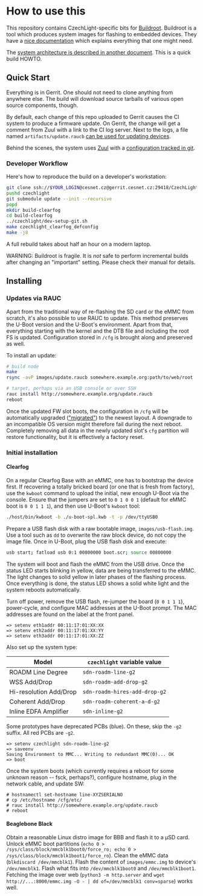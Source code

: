 # How to use this

This repository contains CzechLight-specific bits for [Buildroot](https://buildroot.org/).
Buildroot is a tool which produces system images for flashing to embedded devices.
They have a [nice documentation](http://nightly.buildroot.org/manual.html) which explains everything that one might need.

The [system architecture is described in another document](doc/architecture.md).
This is a quick build HOWTO.

## Quick Start

Everything is in Gerrit.
One should not need to clone anything from anywhere else.
The build will download source tarballs of various open source components, though.

By default, each change of this repo uploaded to Gerrit causes the CI system to produce a firmware update.
On Gerrit, the change will get a comment from Zuul with a link to the CI log server.
Next to the logs, a file named `artifacts/update.raucb` [can be used for updating devices](#updates-via-rauc).

Behind the scenes, the system uses [Zuul](https://zuul-ci.org/docs/zuul/) with a [configuration tracked in git](https://gerrit.cesnet.cz/plugins/gitiles/ci/).

### Developer Workflow

Here's how to reproduce the build on a developer's workstation:

```sh
git clone ssh://$YOUR_LOGIN@cesnet.cz@gerrit.cesnet.cz:29418/CzechLight/br2-external czechlight
pushd czechlight
git submodule update --init --recursive
popd
mkdir build-clearfog
cd build-clearfog
../czechlight/dev-setup-git.sh
make czechlight_clearfog_defconfig
make -j8
```

A full rebuild takes about half an hour on a modern laptop.

WARNING: Buildroot is fragile.
It is *not* safe to perform incremental builds after changing an "important" setting.
Please check their manual for details.

## Installing

### Updates via RAUC

Apart from the traditional way of re-flashing the SD card or the eMMC from scratch, it's also possible to use RAUC to update.
This method preserves the U-Boot version and the U-Boot's environment.
Apart from that, everything starting with the kernel and the DTB file and including the root FS is updated.
Configuration stored in `/cfg` is brought along and preserved as well.

To install an update:

```sh
# build node
make
rsync -avP images/update.raucb somewhere.example.org:path/to/web/root

# target, perhaps via an USB console or over SSH
rauc install http://somewhere.example.org/update.raucb
reboot
```

Once the updated FW slot boots, the configuration in `/cfg` will be automatically upgraded (["migrated"](doc/architecture.md#yang)) to the newest layout.
A downgrade to an incompatible OS version might therefore fail during the next reboot.
Completely removing all data in the newly updated slot's `cfg` partition will restore functionality, but it is effectively a factory reset.

### Initial installation

#### Clearfog

On a regular Clearfog Base with an eMMC, one has to bootstrap the device first.
If recovering a totally bricked board (or one that is fresh from factory), use the `kwboot` command to upload the initial, new enough U-Boot via the console.
Ensure that the jumpers are set to `0 1 0 0 1` (default for eMMC boot is `0 0 1 1 1`), and then use U-Boot's `kwboot` tool:

```sh
./host/bin/kwboot -b ./u-boot-spl.kwb -t -p /dev/ttyUSB0
```
Prepare a USB flash disk with a raw bootable image, `images/usb-flash.img`.
Use a tool such as `dd` to overwrite the raw block device, do not copy the image file.
Once in U-Boot, plug the USB flash disk and execute:

```sh
usb start; fatload usb 0:1 00800000 boot.scr; source 00800000
```
The system will boot and flash the eMMC from the USB drive.
Once the status LED starts blinking in yellow, data are being transferred to the eMMC.
The light changes to solid yellow in later phases of the flashing process.
Once everything is done, the status LED shows a solid white light and the system reboots automatically.

Turn off power, remove the USB flash, re-jumper the board (`0 0 1 1 1`), power-cycle, and configure MAC addresses at the U-Boot prompt.
The MAC addresses are found on the label at the front panel.

```
=> setenv eth1addr 00:11:17:01:XX:XX
=> setenv eth2addr 00:11:17:01:XX:YY
=> setenv eth3addr 00:11:17:01:XX:ZZ
```

Also set up the system type:

| Model | `czechlight` variable value |
|-------|-----------------------------|
| ROADM Line Degree | `sdn-roadm-line-g2` |
| WSS Add/Drop | `sdn-roadm-add-drop-g2` |
| Hi-resolution Add/Drop | `sdn-roadm-hires-add-drop-g2` |
| Coherent Add/Drop | `sdn-roadm-coherent-a-d-g2` |
| Inline EDFA Amplifier | `sdn-inline-g2` |

Some prototypes have deprecated PCBs (blue).
On these, skip the `-g2` suffix.
All red PCBs are `-g2`.

```
=> setenv czechlight sdn-roadm-line-g2
=> saveenv
Saving Environment to MMC... Writing to redundant MMC(0)... OK
=> boot
```

Once the system boots (which currently requires a reboot for some unknown reason -- fsck, perhaps?), configure hostname, plug in the network cable, and update SW:

```console
# hostnamectl set-hostname line-XYZSERIALNO
# cp /etc/hostname /cfg/etc/
# rauc install http://somewhere.example.org/update.raucb
# reboot
```

#### Beaglebone Black

Obtain a reasonable Linux distro image for BBB and flash it to a µSD card.
Unlock eMMC boot partitions (`echo 0 > /sys/class/block/mmcblk1boot0/force_ro; echo 0 > /sys/class/block/mmcblk1boot1/force_ro`).
Clean the eMMC data (`blkdiscard /dev/mmcblk1`).
Flash the content of `images/emmc.img` to device's `/dev/mmcblk1`.
Flash what fits into `/dev/mmcblk1boot0` and `/dev/mmcblk1boot1`.
Fetching the image over web (`python3 -m http.server` and `wget http://...:8000/emmc.img -O - | dd of=/dev/mmcblk1 conv=sparse`) works well.
